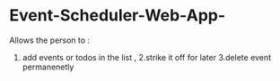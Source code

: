 # Event-Scheduler-Web-App-
Allows the person to :
1. add events or todos in the list ,
2.strike it off for later 
3.delete event permanenetly
